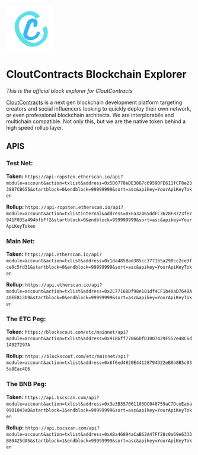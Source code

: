 ![CCLOGO](https://raw.githubusercontent.com/CloutContracts/cloutcontracts.github.io/main/assets/images/c-128x128.png)
# CloutContracts Blockchain Explorer
*This is the official block explorer for CloutContracts*

[CloutContracts](https://cloutcontracts.net) is a next gen blockchain development platform targeting creators and social influencers looking to quickly deploy their own network, or even professional blockchain architects. We are interplorabile and multichain compatible. Not only this, but we are the native token behind a high speed rollup layer.

## APIS

### Test Net:

**Token:** `https://api-ropsten.etherscan.io/api?module=account&action=txlist&address=0x5D0778eDE3867c69590FE611fCF8e233887CB655&startblock=0&endblock=99999999&sort=asc&apikey=YourApiKeyToken`

**Rollup:** `https://api-ropsten.etherscan.io/api?module=account&action=txlistinternal&address=0xFa32465ddFC3628F8723fe7941F035a494bfbFf2&startblock=0&endblock=999999999&sort=asc&apikey=YourApiKeyToken`

### Main Net:

**Token:** `https://api.etherscan.io/api?module=account&action=txlist&address=0x1da4858ad385cc377165a298cc2ce3fce0c5fd31&startblock=0&endblock=99999999&sort=asc&apikey=YourApiKeyToken`

**Rollup:** `https://api.etherscan.io/api?module=account&action=txlist&address=0x2C7716BDf98e181df4CF1b40aD7648A40EE813b9&startblock=0&endblock=99999999&sort=asc&apikey=YourApiKeyToken`

### The ETC Peg:

**Token:** `https://blockscout.com/etc/mainnet/api?module=account&action=txlist&address=0x9186ff77866DfD1007429F552e48C6d1A927297A`

**Rollup:** `https://blockscout.com/etc/mainnet/api?module=account&action=txlist&address=0x6f6ed4820E44128794D22eB0b8B5c035a8Eac4E6`

### The BNB Peg:

**Token:** `https://api.bscscan.com/api?module=account&action=txlist&address=0x3e3B357061103DC040759aC7DceEaba9901043aD&startblock=1&endblock=99999999&sort=asc&apikey=YourApiKeyToken`

**Rollup:** `https://api.bscscan.com/api?module=account&action=txlist&address=0xABa46894aCaB62A47Ff28c0a69e6333B80425dA5&startblock=1&endblock=99999999&sort=asc&apikey=YourApiKeyToken`
